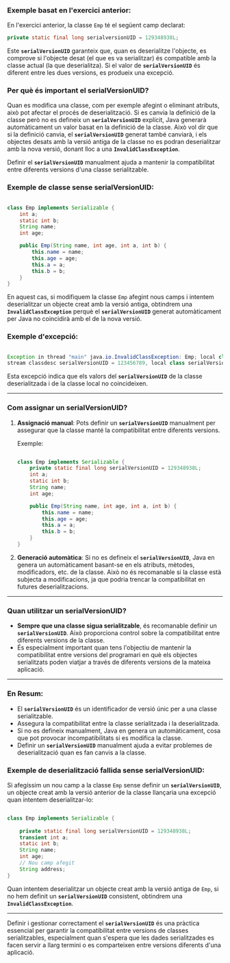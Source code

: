 
### Exemple basat en l'exercici anterior:

En l'exercici anterior, la classe `Emp` té el següent camp declarat:

```java
private static final long serialversionUID = 129348938L;
```

Este **`serialVersionUID`** garanteix que, quan es deserialitze l'objecte, es comprove si l'objecte desat (el que es va serialitzar) és compatible amb la classe actual (la que deserialitza). Si el valor de **`serialVersionUID`** és diferent entre les dues versions, es produeix una excepció.

### Per què és important el serialVersionUID?

Quan es modifica una classe, com per exemple afegint o eliminant atributs, això pot afectar el procés de deserialització. Si es canvia la definició de la classe però no es defineix un **`serialVersionUID`** explícit, Java generarà automàticament un valor basat en la definició de la classe. Això vol dir que si la definició canvia, el **`serialVersionUID`** generat també canviarà, i els objectes desats amb la versió antiga de la classe no es podran deserialitzar amb la nova versió, donant lloc a una **`InvalidClassException`**.

Definir el **`serialVersionUID`** manualment ajuda a mantenir la compatibilitat entre diferents versions d'una classe serialitzable.

### Exemple de classe sense serialVersionUID:

```java

class Emp implements Serializable {
    int a;
    static int b;
    String name;
    int age;

    public Emp(String name, int age, int a, int b) {
        this.name = name;
        this.age = age;
        this.a = a;
        this.b = b;
    }
}
```

En aquest cas, si modifiquem la classe `Emp` afegint nous camps i intentem deserialitzar un objecte creat amb la versió antiga, obtindrem una **`InvalidClassException`** perquè el **`serialVersionUID`** generat automàticament per Java no coincidirà amb el de la nova versió.

### Exemple d'excepció:

```java

Exception in thread "main" java.io.InvalidClassException: Emp; local class incompatible: 
stream classdesc serialVersionUID = 123456789, local class serialVersionUID = 987654321
```

Esta excepció indica que els valors del **`serialVersionUID`** de la classe deserialitzada i de la classe local no coincideixen.

---

### Com assignar un serialVersionUID?

1. **Assignació manual**: Pots definir un **`serialVersionUID`** manualment per assegurar que la classe manté la compatibilitat entre diferents versions.

   Exemple:

   ```java

   class Emp implements Serializable {
       private static final long serialVersionUID = 129348938L;
       int a;
       static int b;
       String name;
       int age;

       public Emp(String name, int age, int a, int b) {
           this.name = name;
           this.age = age;
           this.a = a;
           this.b = b;
       }
   }
   ```

2. **Generació automàtica**: Si no es defineix el **`serialVersionUID`**, Java en genera un automàticament basant-se en els atributs, mètodes, modificadors, etc. de la classe. Això no és recomanable si la classe està subjecta a modificacions, ja que podria trencar la compatibilitat en futures deserialitzacions.

---

### Quan utilitzar un serialVersionUID?

- **Sempre que una classe sigua serialitzable**, és recomanable definir un **`serialVersionUID`**. Això proporciona control sobre la compatibilitat entre diferents versions de la classe.
- És especialment important quan tens l'objectiu de mantenir la compatibilitat entre versions del programari en què els objectes serialitzats poden viatjar a través de diferents versions de la mateixa aplicació.

---

### En Resum:

- El **`serialVersionUID`** és un identificador de versió únic per a una classe serialitzable.
- Assegura la compatibilitat entre la classe serialitzada i la deserialitzada.
- Si no es defineix manualment, Java en genera un automàticament, cosa que pot provocar incompatibilitats si es modifica la classe.
- Definir un **`serialVersionUID`** manualment ajuda a evitar problemes de deserialització quan es fan canvis a la classe.

### Exemple de deserialització fallida sense serialVersionUID:

Si afegíssim un nou camp a la classe `Emp` sense definir un **`serialVersionUID`**, un objecte creat amb la versió anterior de la classe llançaria una excepció quan intentem deserialitzar-lo:

```java

class Emp implements Serializable {
    
    private static final long serialVersionUID = 129348938L;
    transient int a;
    static int b;
    String name;
    int age;
    // Nou camp afegit
    String address;
}
```

Quan intentem deserialitzar un objecte creat amb la versió antiga de `Emp`, si no hem definit un **`serialVersionUID`** consistent, obtindrem una **`InvalidClassException`**.

---

Definir i gestionar correctament el **`serialVersionUID`** és una pràctica essencial per garantir la compatibilitat entre versions de classes serialitzables, especialment quan s'espera que les dades serialitzades es facen servir a llarg termini o es comparteixen entre versions diferents d'una aplicació.



